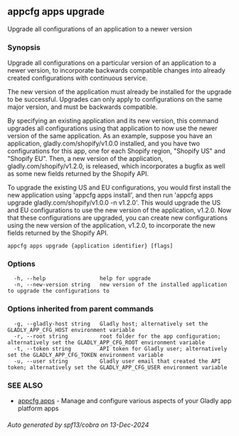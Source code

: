 ## appcfg apps upgrade

Upgrade all configurations of an application to a newer version

### Synopsis


Upgrade all configurations on a particular version of an application to a newer version, to incorporate
backwards compatible changes into already created configurations with continuous service.

The new version of the application must already be installed for the upgrade to be successful.
Upgrades can only apply to configurations on the same major version, and must be backwards compatible.

By specifying an existing application and its new version, this command upgrades all configurations
using that application to now use the newer version of the same application. As an example, 
suppose you have an application, gladly.com/shopify/v1.0.0 installed, and you have two configurations for this app,
one for each Shopify region, "Shopify US" and "Shopify EU". Then, a new version of the application, 
gladly.com/shopify/v1.2.0, is released, which incorporates a bugfix as well as some new fields returned by the Shopify API. 

To upgrade the existing US and EU configurations, you would first install the new application using 'appcfg apps install',
and then run 'appcfg apps upgrade gladly.com/shopify/v1.0.0 -n v1.2.0'. This would upgrade the US and EU configurations
to use the new version of the application, v1.2.0. Now that these configurations are upgraded, you can create new 
configurations using the new version of the application, v1.2.0, to incorporate the new fields returned by the Shopify API.


```
appcfg apps upgrade {application identifier} [flags]
```

### Options

```
  -h, --help                 help for upgrade
  -n, --new-version string   new version of the installed application to upgrade the configurations to
```

### Options inherited from parent commands

```
  -g, --gladly-host string   Gladly host; alternatively set the GLADLY_APP_CFG_HOST environment variable
  -r, --root string          root folder for the app configuration; alternatively set the GLADLY_APP_CFG_ROOT environment variable
  -t, --token string         API token for Gladly user; alternatively set the GLADLY_APP_CFG_TOKEN environment variable
  -u, --user string          Gladly user email that created the API token; alternatively set the GLADLY_APP_CFG_USER environment variable
```

### SEE ALSO

* [appcfg apps](appcfg_apps.md)	 - Manage and configure various aspects of your Gladly app platform apps

###### Auto generated by spf13/cobra on 13-Dec-2024
